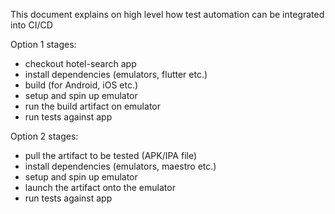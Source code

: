 This document explains on high level how test automation can be integrated into CI/CD

Option 1
stages:
  - checkout hotel-search app
  - install dependencies (emulators, flutter etc.)
  - build (for Android, iOS etc.)
  - setup and spin up emulator
  - run the build artifact on emulator
  - run tests against app
  
Option 2
stages:
  - pull the artifact to be tested (APK/IPA file)
  - install dependencies (emulators, maestro etc.)
  - setup and spin up emulator
  - launch the artifact onto the emulator
  - run tests against app